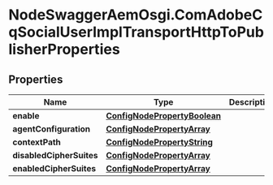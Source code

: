 # NodeSwaggerAemOsgi.ComAdobeCqSocialUserImplTransportHttpToPublisherProperties

## Properties

Name | Type | Description | Notes
------------ | ------------- | ------------- | -------------
**enable** | [**ConfigNodePropertyBoolean**](ConfigNodePropertyBoolean.md) |  | [optional] 
**agentConfiguration** | [**ConfigNodePropertyArray**](ConfigNodePropertyArray.md) |  | [optional] 
**contextPath** | [**ConfigNodePropertyString**](ConfigNodePropertyString.md) |  | [optional] 
**disabledCipherSuites** | [**ConfigNodePropertyArray**](ConfigNodePropertyArray.md) |  | [optional] 
**enabledCipherSuites** | [**ConfigNodePropertyArray**](ConfigNodePropertyArray.md) |  | [optional] 


